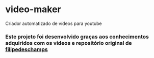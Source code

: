 # video-maker
Criador automatizado de vídeos para youtube

### Este projeto foi desenvolvido graças aos conhecimentos adquiridos com os videos e repositório original de [filipedeschamps](https://github.com/filipedeschamps/video-maker)
